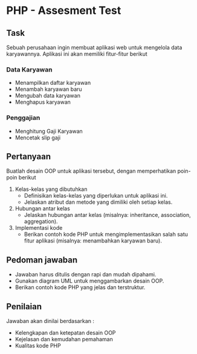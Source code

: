 # PHP - Assesment Test

## Task

Sebuah perusahaan ingin membuat aplikasi web untuk mengelola data karyawannya. Aplikasi ini akan memiliki fitur-fitur berikut

### Data Karyawan

- Menampilkan daftar karyawan
- Menambah karyawan baru
- Mengubah data karyawan
- Menghapus karyawan


### Penggajian

- Menghitung Gaji Karyawan
- Mencetak slip gaji


## Pertanyaan

Buatlah desain OOP untuk aplikasi tersebut, dengan memperhatikan poin-poin berikut

1. Kelas-kelas yang dibutuhkan
   - Definisikan kelas-kelas yang diperlukan untuk aplikasi ini.
   - Jelaskan atribut dan metode yang dimiliki oleh setiap kelas.
2. Hubungan antar kelas
   - Jelaskan hubungan antar kelas (misalnya: inheritance, association, aggregation).
3. Implementasi kode
   - Berikan contoh kode PHP untuk mengimplementasikan salah satu fitur aplikasi (misalnya: menambahkan karyawan baru).


## Pedoman jawaban

- Jawaban harus ditulis dengan rapi dan mudah dipahami.
- Gunakan diagram UML untuk menggambarkan desain OOP.
- Berikan contoh kode PHP yang jelas dan terstruktur.

## Penilaian

Jawaban akan dinilai berdasarkan :

- Kelengkapan dan ketepatan desain OOP
- Kejelasan dan kemudahan pemahaman
- Kualitas kode PHP